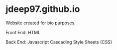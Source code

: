 # jdeep97.github.io

Website created for bio purposes.

Front End:
  HTML

Back End:
  Javascript
  Cascading Style Sheets (CSS)
